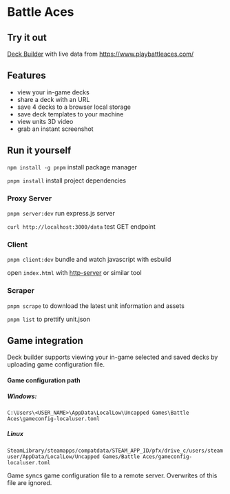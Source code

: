 # Battle Aces

## Try it out

[Deck Builder](https://zaokret.github.io/battle-aces/) with live data from https://www.playbattleaces.com/

## Features

 - view your in-game decks
 - share a deck with an URL
 - save 4 decks to a browser local storage
 - save deck templates to your machine 
 - view units 3D video 
 - grab an instant screenshot

## Run it yourself

`npm install -g pnpm` install package manager

`pnpm install` install project dependencies

### Proxy Server

`pnpm server:dev` run express.js server

`curl http://localhost:3000/data` test GET endpoint

### Client

`pnpm client:dev` bundle and watch javascript with esbuild

open `index.html` with [http-server](https://www.npmjs.com/package/http-server) or similar tool

### Scraper

`pnpm scrape` to download the latest unit information and assets

`pnpm list` to prettify unit.json

## Game integration

Deck builder supports viewing your in-game selected and saved decks by uploading game configuration file.

#### Game configuration path
##### Windows: 
`C:\Users\<USER_NAME>\AppData\LocalLow\Uncapped Games\Battle Aces\gameconfig-localuser.toml` 
##### Linux
`SteamLibrary/steamapps/compatdata/STEAM_APP_ID/pfx/drive_c/users/steamuser/AppData/LocalLow/Uncapped Games/Battle Aces/gameconfig-localuser.toml`

Game syncs game configuration file to a remote server. Overwrites of this file are ignored.



